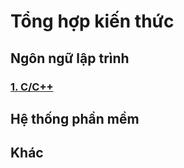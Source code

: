 # Tổng hợp kiến thức

## Ngôn ngữ lập trình

### [1. C/C++](https://github.com/vuhoangit/C) 

## Hệ thống phần mềm

## Khác
